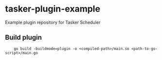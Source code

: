 # tasker-plugin-example

Example plugin repository for Tasker Scheduler

## Build plugin

```
    go build -buildmode=plugin -o <compiled-path>/main.so <path-to-go-script>/main.go
```
